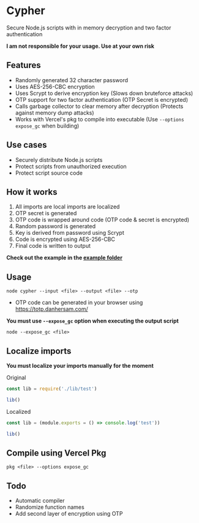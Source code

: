 # Cypher
Secure Node.js scripts with in memory decryption and two factor authentication

**I am not responsible for your usage. Use at your own risk**

## Features
* Randomly generated 32 character password
* Uses AES-256-CBC encryption
* Uses Scrypt to derive encryption key (Slows down bruteforce attacks)
* OTP support for two factor authentication (OTP Secret is encrypted)
* Calls garbage collector to clear memory after decryption (Protects against memory dump attacks)
* Works with Vercel's pkg to compile into executable (Use `--options expose_gc` when building)

## Use cases
* Securely distribute Node.js scripts
* Protect scripts from unauthorized execution
* Protect script source code

## How it works
1. All imports are local imports are localized
2. OTP secret is generated
3. OTP code is wrapped around code (OTP code & secret is encrypted)
4. Random password is generated
5. Key is derived from password using Scrypt
6. Code is encrypted using AES-256-CBC
7. Final code is written to output

**Check out the example in the [example folder](./example)**

## Usage
```
node cypher --input <file> --output <file> --otp
```

* OTP code can be generated in your browser using https://totp.danhersam.com/

**You must use `--expose_gc` option when executing the output script**
```
node --expose_gc <file>
```

## Localize imports
**You must localize your imports manually for the moment**

Original
```js
const lib = require('./lib/test')

lib()
```

Localized
```js
const lib = (module.exports = () => console.log('test'))

lib()
```

## Compile using Vercel Pkg
```
pkg <file> --options expose_gc
```

## Todo
* Automatic compiler
* Randomize function names
* Add second layer of encryption using OTP